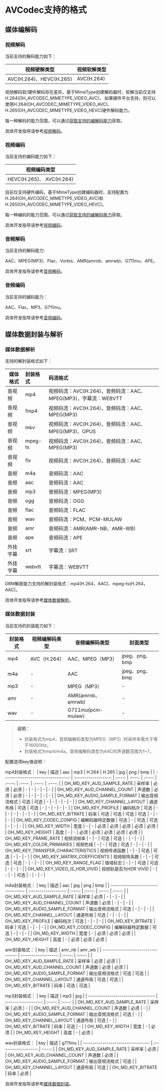 # AVCodec支持的格式

## 媒体编解码

### 视频解码

当前支持的解码能力如下：

| 视频硬解类型       | 视频软解类型   |
| --------------------- | ---------------- |
| AVC(H.264)、HEVC(H.265)<!--RP14--><!--RP14End--> |AVC(H.264)<!--RP12--><!--RP12End--> |

视频解码软/硬件解码存在差异，基于MimeType创建解码器时，<!--RP13-->软解当前仅支持H.264(OH_AVCODEC_MIMETYPE_VIDEO_AVC)，<!--RP13End-->
如果硬件平台支持，<!--RP15-->则可以使用H.264(OH_AVCODEC_MIMETYPE_VIDEO_AVC)、H.265(OH_AVCODEC_MIMETYPE_VIDEO_HEVC)<!--RP15End-->硬件解码能力。

每一种解码的能力范围，可以通过[获取支持的编解码能力](obtain-supported-codecs.md)获取。

具体开发指导请参考[视频解码](video-decoding.md)。

### 视频编码

当前支持的编码能力如下：

| 视频编码类型                 |
| ---------------------------- |
| HEVC(H.265)、 AVC(H.264) |

目前仅支持硬件编码，基于MimeType创建编码器时，支持配置为H.264(OH_AVCODEC_MIMETYPE_VIDEO_AVC)和H.265(OH_AVCODEC_MIMETYPE_VIDEO_HEVC)。

每一种编码的能力范围，可以通过[获取支持的编解码能力](obtain-supported-codecs.md)获取。

具体开发指导请参考[视频编码](video-encoding.md)。


### 音频解码

当前支持的解码能力:

AAC、MPEG(MP3)、Flac、Vorbis、AMR(amrnb、amrwb)、G711mu、APE<!--RP1--><!--RP1End-->。

具体开发指导请参考[音频解码](audio-decoding.md)。


### 音频编码

当前支持的编码能力：

AAC、Flac、MP3、G711mu<!--RP3--><!--RP3End-->。

具体开发指导请参考[音频编码](audio-encoding.md)。


## 媒体数据封装与解析

### 媒体数据解析

支持的解封装格式如下：

| 媒体格式  | 封装格式                      | 码流格式                      |
| -------- | :----------------------------| :----------------------------|
| 音视频     | mp4                        |<!--RP4-->视频码流：AVC(H.264)，音频码流：AAC、MPEG(MP3)，字幕流：WEBVTT<!--RP4End-->|
| 音视频     | fmp4                       |<!--RP5-->视频码流：AVC(H.264)，音频码流：AAC、MPEG(MP3)<!--RP5End-->|
| 音视频     | mkv                        |<!--RP6-->视频码流：AVC(H.264)，音频码流：AAC、MPEG(MP3)、OPUS<!--RP6End-->|
| 音视频     | mpeg-ts                    |<!--RP7-->视频码流：AVC(H.264)，音频码流：AAC、MPEG(MP3)<!--RP7End-->|
| 音视频     | flv                        |<!--RP8-->视频码流：AVC(H.264)，音频码流：AAC<!--RP8End-->|
| 音频       | m4a                        |<!--RP9-->音频码流：AAC<!--RP9End-->|
| 音频       | aac                        |音频码流：AAC|
| 音频       | mp3                        |音频码流：MPEG(MP3)|
| 音频       | ogg                        |音频码流：OGG|
| 音频       | flac                       |音频码流：FLAC|
| 音频       | wav                        |音频码流：PCM、PCM-MULAW|
| 音频       | amr                        |音频码流：AMR(AMR-NB、AMR-WB)|
| 音频       | ape                        |音频码流：APE|
| 外挂字幕   | srt                        |字幕流：SRT|
| 外挂字幕   | webvtt                     |字幕流：WEBVTT|

DRM解密能力支持的解封装格式：<!--RP10-->mp4(H.264，AAC)、mpeg-ts(H.264，AAC)<!--RP10End-->。

具体开发指导请参考[媒体数据解析](audio-video-demuxer.md)。


### 媒体数据封装

当前支持的封装能力如下：

| 封装格式 | 视频编解码类型        | 音频编解码类型   | 封面类型       |
| -------- | --------------------- | ---------------- | -------------- |
| mp4      | AVC（H.264）<!--RP11--><!--RP11End-->    | AAC、MPEG（MP3） | jpeg、png、bmp |
| m4a      | -                     | AAC              | jpeg、png、bmp |
| mp3      | -                     | MPEG（MP3）      | -              |
| amr      | -                     | AMR(amrnb、amrwb) | -             |
| wav      | -                     | G711mu(pcm-mulaw) | -             |

> **说明：**
>
> - 封装格式为mp4，音频编解码类型为MPEG（MP3）时采样率需大于等于16000Hz。  
> - 封装格式为mp4/m4a，音频编解码类型为AAC时声道数范围为1~7。

配置选项key值说明：  

mp4封装格式：
   |                key                 |         描述         |   aac  |   mp3  |  H.264  |  H.265  |  jpg   |  png   |  bmp   |
   | ---------------------------------- | :------------------: | :----: | :----: | :----: | :----: | :----: | :----: | :----: |
   | OH_MD_KEY_AUD_SAMPLE_RATE          | 采样率                |  必须  |  必须  |   -    |   -    |   -   |   -   |   -   |
   | OH_MD_KEY_AUD_CHANNEL_COUNT        | 声道数                |  必须  |  必须  |   -    |   -    |   -   |   -   |   -   |
   | OH_MD_KEY_AUDIO_SAMPLE_FORMAT      | 输出音频流格式         |  可选  |  可选  |   -    |   -    |   -   |   -   |   -   |
   | OH_MD_KEY_CHANNEL_LAYOUT           | 通道布局              |  可选  |  可选  |   -    |   -    |   -   |   -   |   -   |
   | OH_MD_KEY_PROFILE                  | 编码档次              |  可选  |   -   |   -    |   -    |   -   |   -   |   -   |
   | OH_MD_KEY_BITRATE                  | 码率                  |  可选  |  可选  |  可选  |  可选  |   -   |   -   |   -   |
   | OH_MD_KEY_CODEC_CONFIG             | 编解码器特定数据       |  可选  |   -   |  可选  |  可选  |   -   |   -   |   -   |
   | OH_MD_KEY_WIDTH                    | 宽度                  |   -   |   -   |  必须  |  必须  |  必须  |  必须  |  必须  |
   | OH_MD_KEY_HEIGHT                   | 高度                  |   -   |   -   |  必须  |  必须  |  必须  |  必须  |  必须  |
   | OH_MD_KEY_FRAME_RATE               | 视频流帧率            |   -   |   -   |  可选  |  可选  |   -   |   -   |   -   |
   | OH_MD_KEY_COLOR_PRIMARIES          | 视频色域              |   -   |   -   |  可选  |  可选  |   -   |   -   |   -   |
   | OH_MD_KEY_TRANSFER_CHARACTERISTICS | 视频传递函数          |   -   |   -   |  可选  |  可选  |   -   |   -   |   -   |
   | OH_MD_KEY_MATRIX_COEFFICIENTS      | 视频矩阵系数          |   -   |   -   |  可选  |  可选  |   -   |   -   |   -   |
   | OH_MD_KEY_RANGE_FLAG               | 值域标志              |   -   |   -   |  可选  |  可选  |   -   |   -   |   -   |
   | OH_MD_KEY_VIDEO_IS_HDR_VIVID       | 视频轨是否为HDR VIVID |   -   |   -   |   -    |  可选  |   -   |   -   |   -   |

m4a封装格式：
   |                key                 |         描述         |   aac  |  jpg   |  png   |  bmp   |
   | ---------------------------------- | :------------------: | :----: | :----: | :----: | :----: |
   | OH_MD_KEY_AUD_SAMPLE_RATE          | 采样率                |  必须   |   -   |   -   |   -   |
   | OH_MD_KEY_AUD_CHANNEL_COUNT        | 声道数                |  必须   |   -   |   -   |   -   |
   | OH_MD_KEY_AUDIO_SAMPLE_FORMAT      | 输出音频流格式         |  可选   |   -   |   -   |   -   |
   | OH_MD_KEY_CHANNEL_LAYOUT           | 通道布局              |  可选   |   -   |   -   |   -   |
   | OH_MD_KEY_PROFILE                  | 编码档次              |  可选  |   -   |   -   |   -   |
   | OH_MD_KEY_BITRATE                  | 码率                  |  可选   |   -   |   -   |   -   |
   | OH_MD_KEY_CODEC_CONFIG             | 编解码器特定数据       |  可选  |   -   |   -   |   -   |
   | OH_MD_KEY_WIDTH                    | 宽度                  |   -   |  必须  |  必须  |  必须  |
   | OH_MD_KEY_HEIGHT                   | 高度                  |   -   |  必须  |  必须  |  必须  |

amr封装格式：
   |                key                 |         描述         | amr_nb | amr_wb |
   | ---------------------------------- | :------------------: | :----: | :----: |
   | OH_MD_KEY_AUD_SAMPLE_RATE          | 采样率                |  必须  |  必须  |
   | OH_MD_KEY_AUD_CHANNEL_COUNT        | 声道数                |  必须  |  必须  |
   | OH_MD_KEY_AUDIO_SAMPLE_FORMAT      | 输出音频流格式         |  可选  |  可选  |
   | OH_MD_KEY_CHANNEL_LAYOUT           | 通道布局              |  可选  |  可选  |
   | OH_MD_KEY_BITRATE                  | 码率                  |  可选  |  可选  |

mp3封装格式：
   |                key                 |         描述         |   mp3  |  jpg   |
   | ---------------------------------- | :------------------: | :----: | :----: |
   | OH_MD_KEY_AUD_SAMPLE_RATE          | 采样率                |  必须  |   -   |
   | OH_MD_KEY_AUD_CHANNEL_COUNT        | 声道数                |  必须  |   -   |
   | OH_MD_KEY_AUDIO_SAMPLE_FORMAT      | 输出音频流格式         |  可选  |   -   |
   | OH_MD_KEY_CHANNEL_LAYOUT           | 通道布局              |  可选  |   -   |
   | OH_MD_KEY_BITRATE                  | 码率                  |  可选  |   -   |
   | OH_MD_KEY_WIDTH                    | 宽度                  |   -   |  必须  |
   | OH_MD_KEY_HEIGHT                   | 高度                  |   -   |  必须  |

wav封装格式：
   |                key                 |         描述         | g711mu  |
   | ---------------------------------- | :------------------: | :----: |
   | OH_MD_KEY_AUD_SAMPLE_RATE          | 采样率                |  必须  |
   | OH_MD_KEY_AUD_CHANNEL_COUNT        | 声道数                |  必须  |
   | OH_MD_KEY_AUDIO_SAMPLE_FORMAT      | 输出音频流格式         |  可选  |
   | OH_MD_KEY_CHANNEL_LAYOUT           | 通道布局              |  可选  |
   | OH_MD_KEY_BITRATE                  | 码率                  |  必须  |
   
具体开发指导请参考[媒体数据封装](audio-video-muxer.md)。
